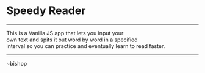 # Speedy Reader
<hr>
This is a Vanilla JS app that lets you input your<br>
own text and spits it out word by word in a specified<br>
interval so you can practice and eventually learn to read faster. 
<hr>
~bishop
